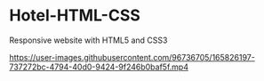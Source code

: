 # Hotel-HTML-CSS
Responsive website with HTML5 and CSS3

https://user-images.githubusercontent.com/96736705/165826197-737272bc-4794-40d0-9424-9f246b0baf5f.mp4

